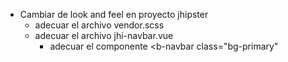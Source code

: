 - Cambiar de look and feel en proyecto jhipster
	- adecuar el archivo vendor.scss
	- adecuar el archivo jhi-navbar.vue
		- adecuar el componente <b-navbar class="bg-primary"